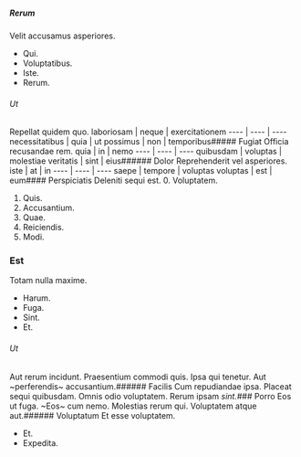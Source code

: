 ##### Rerum
Velit accusamus asperiores.
* Qui. 
* Voluptatibus. 
* Iste. 
* Rerum. 
###### Ut
Repellat quidem quo.
laboriosam | neque | exercitationem
---- | ---- | ----
necessitatibus | quia | ut
possimus | non | temporibus##### Fugiat
Officia recusandae rem.
quia | in | nemo
---- | ---- | ----
quibusdam | voluptas | molestiae
veritatis | sint | eius###### Dolor
Reprehenderit vel asperiores.
iste | at | in
---- | ---- | ----
saepe | tempore | voluptas
voluptas | est | eum#### Perspiciatis
Deleniti sequi est.
0. Voluptatem. 
1. Quis. 
2. Accusantium. 
3. Quae. 
4. Reiciendis. 
5. Modi. 
### Est
Totam nulla maxime.
* Harum. 
* Fuga. 
* Sint. 
* Et. 
###### Ut
Aut rerum incidunt.
Praesentium commodi quis. Ipsa qui tenetur. Aut ~perferendis~ accusantium.###### Facilis
Cum repudiandae ipsa.
Placeat sequi quibusdam. Omnis odio voluptatem. Rerum ipsam _sint._### Porro
Eos ut fuga.
~Eos~ cum nemo. Molestias rerum qui. Voluptatem atque aut.###### Voluptatum
Et esse voluptatem.
* Et. 
* Expedita. 
